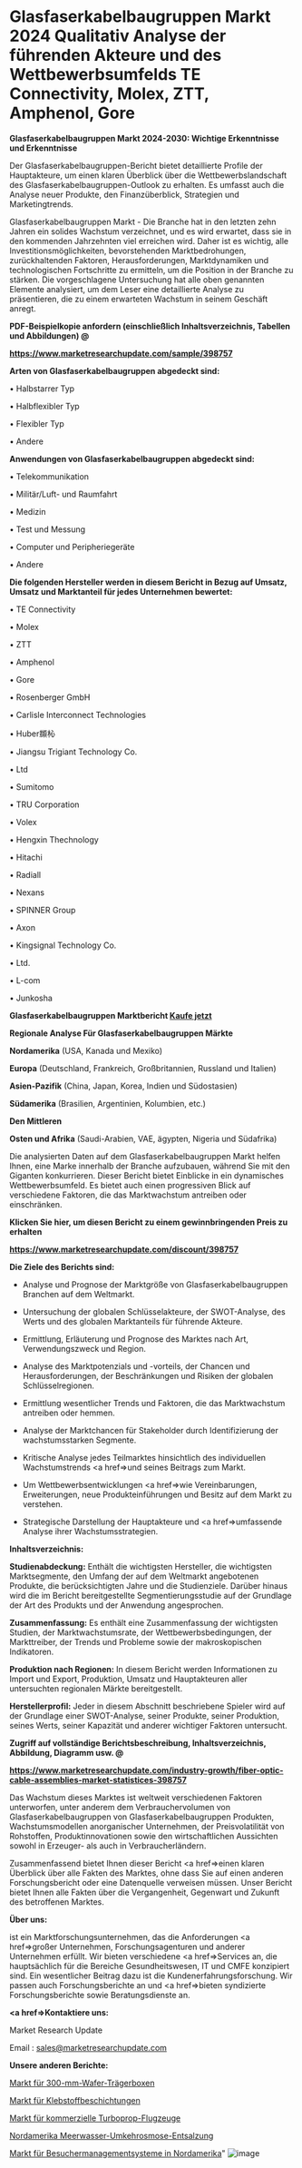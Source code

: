 # Glasfaserkabelbaugruppen Markt 2024 Qualitativ Analyse der führenden Akteure und des Wettbewerbsumfelds TE Connectivity, Molex, ZTT, Amphenol, Gore

<strong>Glasfaserkabelbaugruppen Markt 2024-2030: Wichtige Erkenntnisse und Erkenntnisse</strong>

Der Glasfaserkabelbaugruppen-Bericht bietet detaillierte Profile der Hauptakteure, um einen klaren Überblick über die Wettbewerbslandschaft des Glasfaserkabelbaugruppen-Outlook zu erhalten. Es umfasst auch die Analyse neuer Produkte, den Finanzüberblick, Strategien und Marketingtrends.

Glasfaserkabelbaugruppen Markt - Die Branche hat in den letzten zehn Jahren ein solides Wachstum verzeichnet, und es wird erwartet, dass sie in den kommenden Jahrzehnten viel erreichen wird. Daher ist es wichtig, alle Investitionsmöglichkeiten, bevorstehenden Marktbedrohungen, zurückhaltenden Faktoren, Herausforderungen, Marktdynamiken und technologischen Fortschritte zu ermitteln, um die Position in der Branche zu stärken. Die vorgeschlagene Untersuchung hat alle oben genannten Elemente analysiert, um dem Leser eine detaillierte Analyse zu präsentieren, die zu einem erwarteten Wachstum in seinem Geschäft anregt.



<strong><b>PDF-Beispielkopie anfordern (einschließlich Inhaltsverzeichnis, Tabellen und Abbildungen) @ </b></strong>

<strong><a href=https://www.marketresearchupdate.com/sample/398757>

<strong>https://www.marketresearchupdate.com/sample/398757</u></a></strong></strong>



<strong>Arten von Glasfaserkabelbaugruppen abgedeckt sind:</strong>

• Halbstarrer Typ

• Halbflexibler Typ

• Flexibler Typ

• Andere



<strong>Anwendungen von Glasfaserkabelbaugruppen abgedeckt sind:</strong>

• Telekommunikation

• Militär/Luft- und Raumfahrt

• Medizin

• Test und Messung

• Computer und Peripheriegeräte

• Andere



<strong>Die folgenden Hersteller werden in diesem Bericht in Bezug auf Umsatz, Umsatz und Marktanteil für jedes Unternehmen bewertet:</strong>

• TE Connectivity

• Molex

• ZTT

• Amphenol

• Gore

• Rosenberger GmbH

• Carlisle Interconnect Technologies

• Huber䫨杺

• Jiangsu Trigiant Technology Co.

• Ltd

• Sumitomo

• TRU Corporation

• Volex

• Hengxin Thechnology

• Hitachi

• Radiall

• Nexans

• SPINNER Group

• Axon

• Kingsignal Technology Co.

• Ltd.

• L-com

• Junkosha



<strong>Glasfaserkabelbaugruppen Marktbericht <a href=https://www.marketresearchupdate.com/buynow/398757>Kaufe jetzt</a></strong>



<strong>Regionale Analyse Für Glasfaserkabelbaugruppen Märkte</strong>



<strong>Nordamerika</strong> (USA, Kanada und Mexiko)



<strong>Europa</strong> (Deutschland, Frankreich, Großbritannien, Russland und Italien)



<strong>Asien-Pazifik</strong> (China, Japan, Korea, Indien und Südostasien)



<strong>Südamerika</strong> (Brasilien, Argentinien, Kolumbien, etc.)



<strong>Den Mittleren</strong> 

<strong>Osten und Afrika</strong> (Saudi-Arabien, VAE, ägypten, Nigeria und Südafrika)

Die analysierten Daten auf dem Glasfaserkabelbaugruppen Markt helfen Ihnen, eine Marke innerhalb der Branche aufzubauen, während Sie mit den Giganten konkurrieren. Dieser Bericht bietet Einblicke in ein dynamisches Wettbewerbsumfeld. Es bietet auch einen progressiven Blick auf verschiedene Faktoren, die das Marktwachstum antreiben oder einschränken.



<strong>Klicken Sie hier, um diesen Bericht zu einem gewinnbringenden Preis zu erhalten
</strong>

<strong><a href=https://www.marketresearchupdate.com/discount/398757>https://www.marketresearchupdate.com/discount/398757</b></u></strong></a>



<strong>Die Ziele des Berichts sind:</strong>

- Analyse und Prognose der Marktgröße von Glasfaserkabelbaugruppen Branchen auf dem Weltmarkt.

- Untersuchung der globalen Schlüsselakteure, der SWOT-Analyse, des Werts und des globalen Marktanteils für führende Akteure.

- Ermittlung, Erläuterung und Prognose des Marktes nach Art, Verwendungszweck und Region.

- Analyse des Marktpotenzials und -vorteils, der Chancen und Herausforderungen, der Beschränkungen und Risiken der globalen Schlüsselregionen.

- Ermittlung wesentlicher Trends und Faktoren, die das Marktwachstum antreiben oder hemmen.

- Analyse der Marktchancen für Stakeholder durch Identifizierung der wachstumsstarken Segmente.

- Kritische Analyse jedes Teilmarktes hinsichtlich des individuellen Wachstumstrends <a href=>und</a> seines Beitrags zum Markt.

- Um Wettbewerbsentwicklungen <a href=>wie</a> Vereinbarungen, Erweiterungen, neue Produkteinführungen und Besitz auf dem Markt zu verstehen.

- Strategische Darstellung der Hauptakteure und <a href=>umfas</a>sende Analyse ihrer Wachstumsstrategien.



<strong>Inhaltsverzeichnis:</strong>



<strong>Studienabdeckung:</strong> Enthält die wichtigsten Hersteller, die wichtigsten Marktsegmente, den Umfang der auf dem Weltmarkt angebotenen Produkte, die berücksichtigten Jahre und die Studienziele. Darüber hinaus wird die im Bericht bereitgestellte Segmentierungsstudie auf der Grundlage der Art des Produkts und der Anwendung angesprochen.



<strong>Zusammenfassung:</strong> Es enthält eine Zusammenfassung der wichtigsten Studien, der Marktwachstumsrate, der Wettbewerbsbedingungen, der Markttreiber, der Trends und Probleme sowie der makroskopischen Indikatoren.



<strong>Produktion nach Regionen:</strong> In diesem Bericht werden Informationen zu Import und Export, Produktion, Umsatz und Hauptakteuren aller untersuchten regionalen Märkte bereitgestellt.



<strong>Herstellerprofil:</strong> Jeder in diesem Abschnitt beschriebene Spieler wird auf der Grundlage einer SWOT-Analyse, seiner Produkte, seiner Produktion, seines Werts, seiner Kapazität und anderer wichtiger Faktoren untersucht.



<strong><b>Zugriff auf vollständige Berichtsbeschreibung, Inhaltsverzeichnis, Abbildung, Diagramm usw. @ </b></strong>

<strong><a href=https://www.marketresearchupdate.com/industry-growth/fiber-optic-cable-assemblies-market-statistices-398757>https://www.marketresearchupdate.com/industry-growth/fiber-optic-cable-assemblies-market-statistices-398757</a></strong>

Das Wachstum dieses Marktes ist weltweit verschiedenen Faktoren unterworfen, unter anderem dem Verbrauchervolumen von Glasfaserkabelbaugruppen von Glasfaserkabelbaugruppen Produkten, Wachstumsmodellen anorganischer Unternehmen, der Preisvolatilität von Rohstoffen, Produktinnovationen sowie den wirtschaftlichen Aussichten sowohl in Erzeuger- als auch in Verbraucherländern.

Zusammenfassend bietet Ihnen dieser Bericht <a href=>einen</a> klaren Überblick über alle Fakten des Marktes, ohne dass Sie auf einen anderen Forschungsbericht oder eine Datenquelle verweisen müssen. Unser Bericht bietet Ihnen alle Fakten über die Vergangenheit, Gegenwart und Zukunft des betroffenen Marktes.



<strong>Über uns:</strong>

 ist ein Marktforschungsunternehmen, das die Anforderungen <a href=>großer</a> Unternehmen, Forschungsagenturen und anderer Unternehmen erfüllt. Wir bieten verschiedene <a href=>Services</a> an, die hauptsächlich für die Bereiche Gesundheitswesen, IT und CMFE konzipiert sind. Ein wesentlicher Beitrag dazu ist die Kundenerfahrungsforschung. Wir passen auch Forschungsberichte an und <a href=>bieten</a> syndizierte Forschungsberichte sowie Beratungsdienste an.



<strong><a href=>Kontaktiere uns:</a></strong>

Market Research Update

Email : sales@marketresearchupdate.com



<strong>Unsere anderen Berichte:</strong>

<a href=https://www.linkedin.com/pulse/300mm-wafer-carrier-boxes-market-opportunities>Markt für 300-mm-Wafer-Trägerboxen</a>

<a href=https://www.linkedin.com/pulse/adhesive-coatings-market-2023-analysis-growth>Markt für Klebstoffbeschichtungen</a>

<a href=https://www.linkedin.com/pulse/commercial-turboprop-aircraft-market-research>Markt für kommerzielle Turboprop-Flugzeuge</a>

<a href=https://www.linkedin.com/pulse/north-america-seawater-reverse-osmosis-desalination>Nordamerika Meerwasser-Umkehrosmose-Entsalzung</a>

<a href=https://www.linkedin.com/pulse/north-america-visitor-management-systems-market>Markt für Besuchermanagementsysteme in Nordamerika</a>"
![image](https://github.com/RushikeshRI/news24analysis/assets/164026548/22c1a875-4147-42e2-af60-cac0e7817388)
